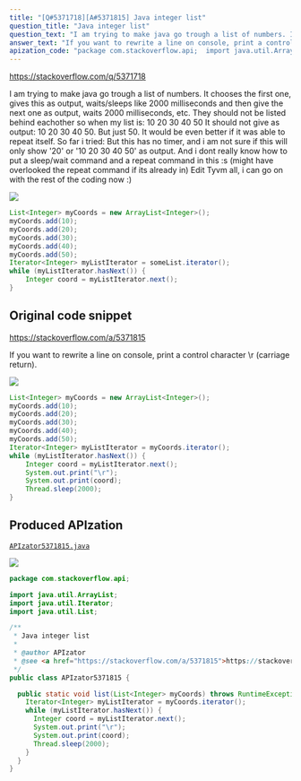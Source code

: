 ```yaml
---
title: "[Q#5371718][A#5371815] Java integer list"
question_title: "Java integer list"
question_text: "I am trying to make java go trough a list of numbers. It chooses the first one, gives this as output, waits/sleeps like 2000 milliseconds and then give the next one as output, waits 2000 milliseconds, etc. They should not be listed behind eachother so when my list is: 10 20 30 40 50 It should not give as output: 10 20 30 40 50. But just 50. It would be even better if it was able to repeat itself. So far i tried: But this has no timer, and i am not sure if this will only show '20' or '10 20 30 40 50' as output. And i dont really know how to put a sleep/wait command and a repeat command in this :s (might have overlooked the repeat command if its already in) Edit Tyvm all, i can go on with the rest of the coding now :)"
answer_text: "If you want to rewrite a line on console, print a control character \\r (carriage return)."
apization_code: "package com.stackoverflow.api;  import java.util.ArrayList; import java.util.Iterator; import java.util.List;  /**  * Java integer list  *  * @author APIzator  * @see <a href=\"https://stackoverflow.com/a/5371815\">https://stackoverflow.com/a/5371815</a>  */ public class APIzator5371815 {    public static void list(List<Integer> myCoords) throws RuntimeException {     Iterator<Integer> myListIterator = myCoords.iterator();     while (myListIterator.hasNext()) {       Integer coord = myListIterator.next();       System.out.print(\"\\r\");       System.out.print(coord);       Thread.sleep(2000);     }   } }"
---
```


https://stackoverflow.com/q/5371718

I am trying to make java go trough a list of numbers.
It chooses the first one, gives this as output, waits/sleeps like 2000 milliseconds and then give the next one as output, waits 2000 milliseconds, etc.
They should not be listed behind eachother so when my list is:
10
20
30
40
50
It should not give as output: 10 20 30 40 50.
But just 50.
It would be even better if it was able to repeat itself.
So far i tried:
But this has no timer, and i am not sure if this will only show &#x27;20&#x27; or &#x27;10 20 30 40 50&#x27; as output.
And i dont really know how to put a sleep/wait command and a repeat command in this :s (might have overlooked the repeat command if its already in)
Edit
Tyvm all, i can go on with the rest of the coding now :)


<div class="code-logo"><img src="/stackoverflow.png" /></div>

```java
List<Integer> myCoords = new ArrayList<Integer>();
myCoords.add(10);
myCoords.add(20);
myCoords.add(30);
myCoords.add(40);
myCoords.add(50);
Iterator<Integer> myListIterator = someList.iterator(); 
while (myListIterator.hasNext()) {
    Integer coord = myListIterator.next();     
}
```


## Original code snippet

https://stackoverflow.com/a/5371815

If you want to rewrite a line on console, print a control character \r (carriage return).

<div class="code-logo"><img src="/stackoverflow.png" /></div>

```java
List<Integer> myCoords = new ArrayList<Integer>();
myCoords.add(10);
myCoords.add(20);
myCoords.add(30);
myCoords.add(40);
myCoords.add(50);
Iterator<Integer> myListIterator = myCoords.iterator(); 
while (myListIterator.hasNext()) {
    Integer coord = myListIterator.next();     
    System.out.print("\r");
    System.out.print(coord);
    Thread.sleep(2000);
}
```

## Produced APIzation

[`APIzator5371815.java`](https://github.com/pasqualesalza/apization-temp-data/raw/master/search/APIzator5371815.java)

<div class="code-logo"><img src="/apizator.png" /></div>

```java
package com.stackoverflow.api;

import java.util.ArrayList;
import java.util.Iterator;
import java.util.List;

/**
 * Java integer list
 *
 * @author APIzator
 * @see <a href="https://stackoverflow.com/a/5371815">https://stackoverflow.com/a/5371815</a>
 */
public class APIzator5371815 {

  public static void list(List<Integer> myCoords) throws RuntimeException {
    Iterator<Integer> myListIterator = myCoords.iterator();
    while (myListIterator.hasNext()) {
      Integer coord = myListIterator.next();
      System.out.print("\r");
      System.out.print(coord);
      Thread.sleep(2000);
    }
  }
}

```